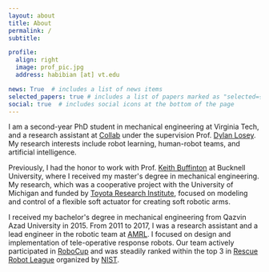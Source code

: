```yaml
---
layout: about
title: About
permalink: /
subtitle:

profile:
  align: right
  image: prof_pic.jpg
  address: habibian [at] vt.edu

news: True  # includes a list of news items
selected_papers: true # includes a list of papers marked as "selected={true}"
social: true  # includes social icons at the bottom of the page
---
```


I am a second-year PhD student in mechanical engineering at Virginia Tech, and a research assistant at [Collab](https://collab.me.vt.edu/) under the supervision Prof. [Dylan Losey](https://dylanlosey.com/). My research interests include robot learning, human-robot teams, and artificial intelligence.

Previously, I had the honor to work with Prof. [Keith Buffinton](https://www.bucknell.edu/fac-staff/keith-buffinton) at Bucknell University, where I received my master's degree in mechanical engineering. My research, which was a cooperative project with the University of Michigan and funded by [Toyota Research Institute](https://www.tri.global/), focused on modeling and control of a flexible soft actuator for creating soft robotic arms.

I received my bachelor's degree in mechanical engineering from Qazvin Azad University in 2015. From 2011 to 2017, I was a research assistant and a lead engineer in the robotic team at [AMRL](https://mrl-amrl.ir/). I focused on design and implementation of tele-operative response robots. Our team actively participated in [RoboCup](https://www.robocup.org/) and was steadily ranked within the top 3 in [Rescue Robot League](https://rrl.robocup.org/) organized by [NIST](https://www.nist.gov/el/intelligent-systems-division-73500/standard-test-methods-response-robots).
